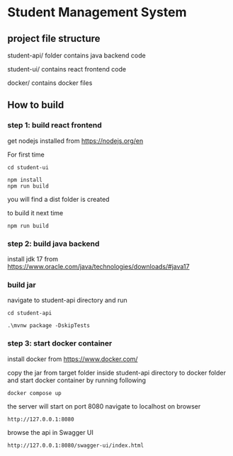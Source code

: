 # Student Management System

## project file structure

student-api/ folder contains java backend code

student-ui/ contains react frontend code

docker/ contains docker files

## How to build
### step 1: build react frontend
get nodejs installed from https://nodejs.org/en

For first time
```
cd student-ui
```
```
npm install
npm run build
```
you will find a dist folder is created

to build it next time
```
npm run build
```

### step 2: build java backend

install jdk 17 from https://www.oracle.com/java/technologies/downloads/#java17

### build jar

navigate to student-api directory
and run 
```
cd student-api
```
```
.\mvnw package -DskipTests
```

### step 3: start docker container

install docker from https://www.docker.com/

copy the jar from target folder inside student-api directory to docker folder
and start docker container by running following
```
docker compose up
```

the server will start on port 8080
navigate to localhost on browser
```
http://127.0.0.1:8080
```

browse the api in Swagger UI
```
http://127.0.0.1:8080/swagger-ui/index.html
```
